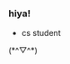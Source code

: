 ### hiya!


- cs student


(\*^▽^\*)


<!-- ![knarf27's GitHub stats](https://github-readme-stats.vercel.app/api?username=knarf27&show_icons=true&theme=tokyonight) --!>


 
